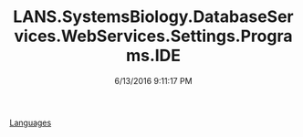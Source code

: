 ﻿---
title: LANS.SystemsBiology.DatabaseServices.WebServices.Settings.Programs.IDE
date: 6/13/2016 9:11:17 PM
---

[Languages](T-LANS.SystemsBiology.DatabaseServices.WebServices.Settings.Programs.IDE.Languages.html)
